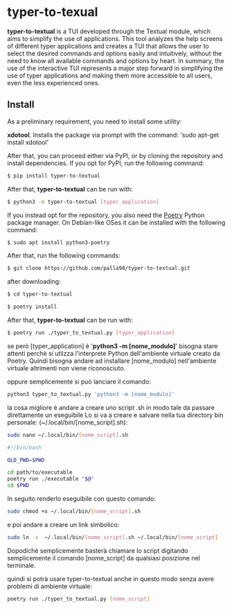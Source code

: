 # typer-to-texual

**typer-to-textual** is a TUI developed through the Textual module, which aims to simplify 
the use of applications. This tool analyzes the help screens of different typer applications and creates 
a TUI that allows the user to select the desired commands and options easily and intuitively, without the 
need to know all available commands and options by heart. In summary, the use of the interactive TUI 
represents a major step forward in simplifying the use of typer applications and making them more accessible 
to all users, even the less experienced ones.

## Install

As a preliminary requirement, you need to install some utility:

**xdotool**. Installs the package via prompt with the command: 'sudo apt-get install xdotool'

After that, you can proceed either via PyPI, or by cloning the repository and install dependencies.
If you opt for PyPI, run the following command:
```bash
$ pip install typer-to-textual
```

After that, **typer-to-textual** can be run with:
```bash
$ python3 -m typer-to-textual [typer_application]
```

If you instead opt for the repository, you also need the [Poetry](https://python-poetry.org/) Python package manager.
On Debian-like OSes it can be installed with the following command:
```bash
$ sudo apt install python3-poetry
```
After that, run the following commands:
```bash
$ git clone https://github.com/palla98/typer-to-textual.git
```

after downloading:
```bash
$ cd typer-to-textual

$ poetry install
```

After that, **typer-to-textual** can be run with:
```bash
$ poetry run ./typer_to_textual.py [typer_application]
```

se però [typer_application] è '**python3 -m [nome_modulo]**' bisogna stare attenti perchè si utlizza
l'interprete Python dell'ambiente virtuale creato da Poetry. Quindi bisogna andare ad installare 
[nome_modulo] nell'ambiente virtuale altrimenti non viene riconosciuto.

oppure semplicemente si può lanciare il comando:
```bash
python3 typer_to_textual.py 'python3 -m [nome_modulo]'
```

la cosa migliore è andare a creare uno script .sh in modo tale da passare direttamente un eseguibile
Lo si va a creare e salvare nella tua directory bin personale:
(~/.local/bin/[nome_script].sh):
```bash
sudo nano ~/.local/bin/[nome_script].sh
```

```bash
#!/bin/bash

OLD_PWD=$PWD

cd path/to/executable
poetry run ./executable "$@"
cd $PWD
```
In seguito renderlo eseguibile con questo comando:
```bash
sudo chmod +x ~/.local/bin/[nome_script].sh
```

e poi andare a creare un link simbolico:
```bash
sudo ln -s  ~/.local/bin/[nome_script].sh ~/.local/bin/[nome_script]
```
Dopodichè semplicemente basterà chiamare lo script digitando semplicemente il comando [nome_script]
da qualsiasi posizione nel terminale.

quindi si potrà usare typer-to-textual anche in questo modo senza avere problemi di ambiente virtuale:
```bash
poetry run ./typer_to_textual.py [nome_script]
```